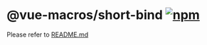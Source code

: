 # @vue-macros/short-bind [![npm](https://img.shields.io/npm/v/@vue-macros/short-bind.svg)](https://npmjs.com/package/@vue-macros/short-bind)

Please refer to [README.md](https://github.com/vue-macros/vue-macros#readme)
